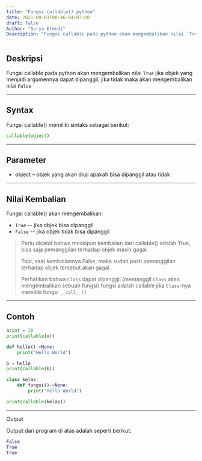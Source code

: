 ```yaml
---
title: "Fungsi callable() python"
date: 2021-09-01T08:46:04+07:00
draft: false
Author: "Surya Efendi"
Description: "Fungsi callable pada python akan mengembalikan nilai `True` jika objek yang menjadi argumennya dapat dipanggil, jika tidak maka akan mengembalikan nilai `False`"
---
```


## Deskripsi

Fungsi callable pada python akan mengembalikan nilai `True` jika objek yang menjadi argumennya dapat dipanggil, jika tidak maka akan mengembalikan nilai `False`

---

## Syntax

Fungsi callable() memiliki sintaks sebagai berikut:

```python
callable(object)
```

---

## Parameter

- object – objek yang akan diuji apakah bisa dipanggil atau tidak

---

## Nilai Kembalian

Fungsi callable() akan mengembalikan:

- `True` -- jika objek bisa dipanggil
- `False` -- jika objek tidak bisa dipanggil

> Perlu dicatat bahwa meskipun kembalian dari callable() adalah True, bisa saja pemanggilan terhadap objek masih gagal.
>
> Tapi, saat kembaliannya False, maka sudah pasti pemanggilan terhadap objek tersebut akan gagal.
>
> Perhatikan bahwa `Class` dapat dipanggil (memanggil `Class` akan mengembalikan sebuah fungsi) fungsi adalah callable jika `Class`-nya memiliki fungsi `__call__()`

---

## Contoh

```python
a:int = 10
print(callable(x))

def hello()->None:
    print("Hello World")

b = hello
print(callable(b))

class kelas:
    def fungsi()->None:
        print("Hello World")

print(callable(kelas))
```

---

Output

Output dari program di atas adalah seperti berikut:

```python
False
True
True
```
